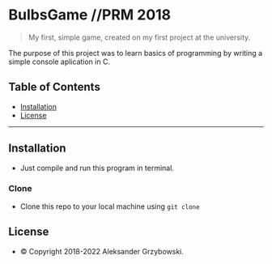 # BulbsGame //PRM 2018
> My first, simple game, created on my first project at the university.

The purpose of this project was to learn basics of programming by writing a simple console aplication in C.

## Table of Contents

- [Installation](#installation)
- [License](#license)

---

## Installation

- Just compile and run this program in terminal.

### Clone

- Clone this repo to your local machine using `git clone`

## License

- © Copyright 2018-2022 Aleksander Grzybowski.
